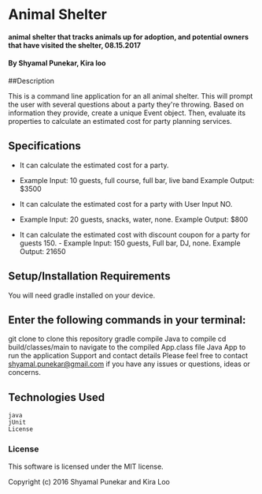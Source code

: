 # Animal Shelter

#### animal shelter that tracks animals up for adoption, and potential owners that have visited the shelter, 08.15.2017

####  By Shyamal Punekar, Kira loo

##Description

  This is a command line application for an all animal shelter. This will prompt the user with several questions about a party they're throwing. Based on information they provide, create a unique Event object. Then, evaluate its properties to calculate an estimated cost for party planning services.

## Specifications

  * It can calculate the estimated cost for a party.
   - Example Input: 10 guests, full course, full bar, live band
     Example Output: $3500

  * It can calculate the estimated cost for a party with User Input NO.
  - Example Input: 20 guests, snacks, water, none.
    Example Output: $800

   * It can calculate the estimated cost with discount coupon for a party for guests 150.
    - Example Input: 150 guests, Full bar, DJ, none.
      Example Output: 21650



## Setup/Installation Requirements

  You will need gradle installed on your device.

## Enter the following commands in your terminal:

   git clone to clone this repository
   gradle compile Java to compile
   cd build/classes/main to navigate to the compiled App.class file
   Java App to run the application
   Support and contact details
      Please feel free to contact shyamal.punekar@gmail.com if you have any issues or questions, ideas or concerns.

## Technologies Used
    java
    jUnit
    License

### License
  This software is licensed under the MIT license.

  Copyright (c) 2016 Shyamal Punekar and Kira Loo
